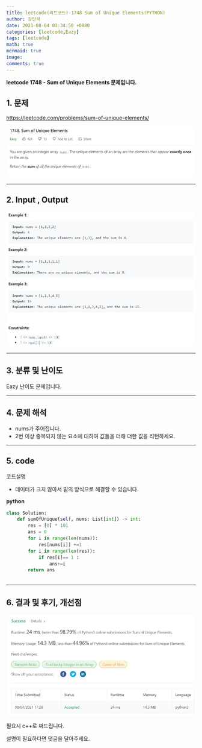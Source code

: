 ```yaml
---
title: leetcode(리트코드)-1748 Sum of Unique Elements(PYTHON)
author: 강민석
date: 2021-08-04 03:34:50 +0800
categories: [leetcode,Eazy]
tags: [leetcode]
math: true
mermaid: true
image: 
comments: true
---
```


**leetcode 1748 - Sum of Unique Elements  문제입니다.**

## 1. 문제
<https://leetcode.com/problems/sum-of-unique-elements/> 

![](/assets/img/sample/leetcode/1748/Problem.JPG)

-----  

## 2. Input , Output

![](/assets/img/sample/leetcode/1748/input.JPG)  


-----  

## 3. 분류 및 난이도

Eazy 난이도 문제입니다.  


-----  

## 4. 문제 해석

- nums가 주어집니다.
- 2번 이상 중복되지 않는 요소에 대하여 값들을 더해 더한 값을 리턴하세요.




-----  

## 5. code  

코드설명
- 데이터가 크지 않아서 밑의 방식으로 해결할 수 있습니다.



**python**

```python
class Solution:
    def sumOfUnique(self, nums: List[int]) -> int:
        res = [0] * 101
        ans = 0
        for i in range(len(nums)):
            res[nums[i]] +=1
        for i in range(len(res)):
            if res[i]== 1 :
                ans+=i
        return ans
                     
```


-----

## 6. 결과 및 후기, 개선점



![](/assets/img/sample/leetcode/1748/result.JPG)  


필요시 c++로 짜드립니다.

설명이 필요하다면 댓글을 달아주세요.


